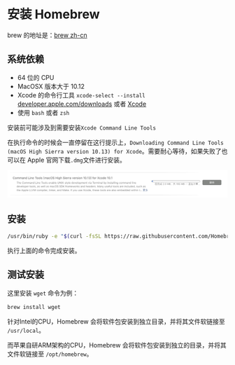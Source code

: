# 安装 Homebrew

brew 的地址是：[brew zh-cn](https://brew.sh/index_zh-cn)

## 系统依赖

- 64 位的 CPU
- MacOSX 版本大于 10.12
- Xcode 的命令行工具 `xcode-select --install` [developer.apple.com/downloads](https://developer.apple.com/downloads) 或者 [Xcode](https://itunes.apple.com/us/app/xcode/id497799835)
- 使用 `bash` 或者 `zsh`

安装前可能涉及到需要安装`Xcode Command Line Tools`

在执行命令的时候会一直停留在这行提示上，`Downloading Command Line Tools (macOS High Sierra version 10.13) for Xcode`。需要耐心等待，如果失败了也可以在 Apple 官网下载`.dmg`文件进行安装。

![An image](images/homebrew/xcode-command-line-tools.png)

## 安装

```bash
/usr/bin/ruby -e "$(curl -fsSL https://raw.githubusercontent.com/Homebrew/install/master/install)"
```

执行上面的命令完成安装。

## 测试安装

这里安装 `wget` 命令为例：

```bash
brew install wget
```

针对Intel的CPU，Homebrew 会将软件包安装到独立目录，并将其文件软链接至 `/usr/local`。

而苹果自研ARM架构的CPU，Homebrew 会将软件包安装到独立的目录，并将其文件软链接至 `/opt/homebrew`。
